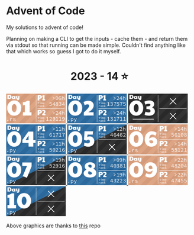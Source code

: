 # Advent of Code

My solutions to advent of code!

Planning on making a CLI to get the inputs - cache them - and return them via stdout so that running can be made simple. Couldn't find anything like that which works so guess I got to do it myself.

<!-- AOC TILES BEGIN -->
<h1 align="center">
  2023 - 14 ⭐
</h1>
<a href="2023/01/main.rs">
  <img src="Media/2023/01.png" width="161px">
</a>
<a href="2023/02/main.py">
  <img src="Media/2023/02.png" width="161px">
</a>
<a href="None">
  <img src="Media/2023/03.png" width="161px">
</a>
<a href="2023/04/main.py">
  <img src="Media/2023/04.png" width="161px">
</a>
<a href="2023/05/main.py">
  <img src="Media/2023/05.png" width="161px">
</a>
<a href="2023/06/main.rs">
  <img src="Media/2023/06.png" width="161px">
</a>
<a href="2023/07/main.py">
  <img src="Media/2023/07.png" width="161px">
</a>
<a href="2023/08/main.py">
  <img src="Media/2023/08.png" width="161px">
</a>
<a href="2023/09/main.rs">
  <img src="Media/2023/09.png" width="161px">
</a>
<a href="2023/10/main.py">
  <img src="Media/2023/10.png" width="161px">
</a>
<!-- AOC TILES END -->

Above graphics are thanks to [this](https://github.com/LiquidFun/adventofcode/tree/main) repo

